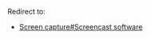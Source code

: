 Redirect to:

*   [Screen capture#Screencast software](/index.php/Screen_capture#Screencast_software "Screen capture")